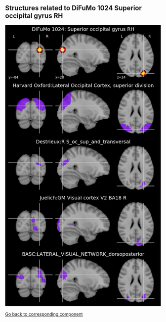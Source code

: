 


## Structures related to DiFuMo 1024 Superior occipital gyrus RH

![882](882.jpg "Structures related to DiFuMo 1024 Superior occipital gyrus RH")

[Go back to corresponding component](https://parietal-inria.github.io/DiFuMo/1024/html/882.html)